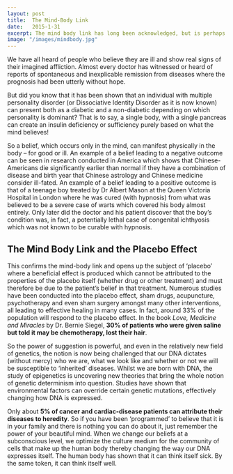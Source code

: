 ```yaml
---
layout: post
title:  The Mind-Body Link
date:   2015-1-31
excerpt: The mind body link has long been acknowledged, but is perhaps counter-cultural in the Western world which focuses almost exclusively on the biochemistry of the body often to the exclusion of the health of the patient’s mind. However, promoting bodily health without encouraging health of the mind is an exercise in futility.
image: "/images/mindbody.jpg"
---
```


We have all heard of people who believe they are ill and show real signs of their imagined affliction. Almost every doctor has witnessed or heard of reports of spontaneous and inexplicable remission from diseases where the prognosis had been utterly without hope.

But did you know that it has been shown that an individual with multiple personality disorder (or Dissociative Identity Disorder as it is now known) can present both as a diabetic and a non-diabetic depending on which personality is dominant?  That is to say, a single body, with a single pancreas can create an insulin deficiency or sufficiency purely based on what the mind believes!

So a belief, which occurs only in the mind, can manifest physically in the body – for good or ill. An example of a belief leading to a negative outcome can be seen in research conducted in America which shows that Chinese-Americans die significantly earlier than normal if they have a combination of disease and birth year that Chinese astrology and Chinese medicine consider ill-fated.  An example of a belief leading to a positive outcome is that of a teenage boy treated by Dr Albert Mason at the Queen Victoria Hospital in London where he was cured (with hypnosis) from what was believed to be a severe case of warts which covered his body almost entirely.  Only later did the doctor and his patient discover that the boy’s condition was, in fact, a potentially lethal case of congenital ichthyosis which was not known to be curable with hypnosis.

## The Mind Body Link and the Placebo Effect

This confirms the mind-body link and opens up the subject of ‘placebo’ where a beneficial effect is produced which cannot be attributed to the properties of the placebo itself (whether drug or other treatment) and must therefore be due to the patient’s belief in that treatment. Numerous studies have been conducted into the placebo effect, sham drugs, acupuncture, psychotherapy and even sham surgery amongst many other interventions, all leading to effective healing in many cases. In fact, around 33% of the population will respond to the placebo effect.  In the book *Love, Medicine and Miracles* by Dr. Bernie Siegel, **30% of patients who were given saline but told it may be chemotherapy, lost their hair**.

So the power of suggestion is powerful, and even in the relatively new field of genetics, the notion is now being challenged that our DNA dictates (without mercy) who we are, what we look like and whether or not we will be susceptible to ‘inherited’ diseases. Whilst we are born with DNA, the study of epigenetics is uncovering new theories that bring the whole notion of genetic determinism into question. Studies have shown that environmental factors can override certain genetic mutations, effectively changing how DNA is expressed.

Only about **5% of cancer and cardiac-disease patients can attribute their diseases to heredity**. So if you have been ‘programmed’ to believe that it is in your family and there is nothing you can do about it, just remember the power of your beautiful mind. When we change our beliefs at a subconscious level, we optimize the culture medium for the community of cells that make up the human body thereby changing the way our DNA expresses itself. The human body has shown that it can think itself sick. By the same token, it can think itself well.
